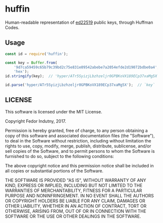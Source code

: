 # huffin

Human-readable representation of [ed22519][0] public keys, through Huffman
Codes.

## Usage

```js
const id = require('huffin');

const key = Buffer.from(
    '9d7ca59459c65b79c39bd2c75e831e09542abebe7a2054efde2d19072bdbe0a4',
    'hex');
id.stringify(key);  // 'hyper/ATr5SyizjLbzhzeljr0GPBKoVX189ECp37xaMg5X'

id.parse('hyper/ATr5SyizjLbzhzeljr0GPBKoVX189ECp37xaMg5X');  // `key`
```

## LICENSE

This software is licensed under the MIT License.

Copyright Fedor Indutny, 2017.

Permission is hereby granted, free of charge, to any person obtaining a
copy of this software and associated documentation files (the
"Software"), to deal in the Software without restriction, including
without limitation the rights to use, copy, modify, merge, publish,
distribute, sublicense, and/or sell copies of the Software, and to permit
persons to whom the Software is furnished to do so, subject to the
following conditions:

The above copyright notice and this permission notice shall be included
in all copies or substantial portions of the Software.

THE SOFTWARE IS PROVIDED "AS IS", WITHOUT WARRANTY OF ANY KIND, EXPRESS
OR IMPLIED, INCLUDING BUT NOT LIMITED TO THE WARRANTIES OF
MERCHANTABILITY, FITNESS FOR A PARTICULAR PURPOSE AND NONINFRINGEMENT. IN
NO EVENT SHALL THE AUTHORS OR COPYRIGHT HOLDERS BE LIABLE FOR ANY CLAIM,
DAMAGES OR OTHER LIABILITY, WHETHER IN AN ACTION OF CONTRACT, TORT OR
OTHERWISE, ARISING FROM, OUT OF OR IN CONNECTION WITH THE SOFTWARE OR THE
USE OR OTHER DEALINGS IN THE SOFTWARE.

[0]: https://en.wikipedia.org/wiki/EdDSA#Ed25519
